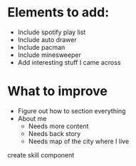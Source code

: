 # Elements to add:

  * Include spotify play list
  * Include auto drawer
  * Include pacman
  * Include minesweeper
  * Add interesting stuff I came across

# What to improve
  * Figure out how to section everything
  * About me
    - Needs more content
    - Needs back story
    - Needs map of the city where I live








create skill component

